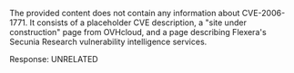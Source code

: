 The provided content does not contain any information about CVE-2006-1771. It consists of a placeholder CVE description, a "site under construction" page from OVHcloud, and a page describing Flexera's Secunia Research vulnerability intelligence services.

Response: UNRELATED
